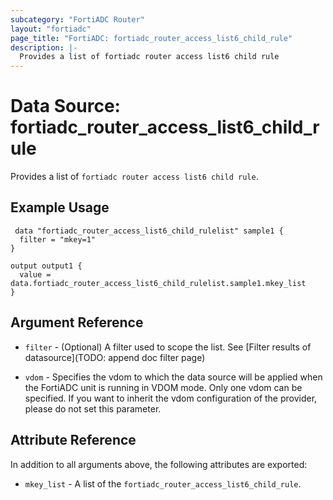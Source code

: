 ```yaml
---
subcategory: "FortiADC Router"
layout: "fortiadc"
page_title: "FortiADC: fortiadc_router_access_list6_child_rule"
description: |-
  Provides a list of fortiadc router access list6 child rule
---
```


# Data Source: fortiadc_router_access_list6_child_rule
Provides a list of `fortiadc router access list6 child rule`.

## Example Usage

```hcl
 data "fortiadc_router_access_list6_child_rulelist" sample1 {
  filter = "mkey=1"
}

output output1 {
  value = data.fortiadc_router_access_list6_child_rulelist.sample1.mkey_list
}
```

## Argument Reference

* `filter` - (Optional) A filter used to scope the list. See [Filter results of datasource](TODO: append doc filter page)

* `vdom` - Specifies the vdom to which the data source will be applied when the FortiADC unit is running in VDOM mode. Only one vdom can be specified. If you want to inherit the vdom configuration of the provider, please do not set this parameter.

## Attribute Reference

In addition to all arguments above, the following attributes are exported:

* `mkey_list` -  A list of the `fortiadc_router_access_list6_child_rule`.
